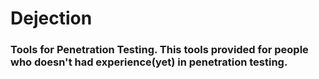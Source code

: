 # Dejection
### Tools for Penetration Testing. This tools provided for people who doesn't had experience(yet) in penetration testing. 
